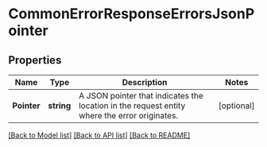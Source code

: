 # CommonErrorResponseErrorsJsonPointer

## Properties

Name | Type | Description | Notes
------------ | ------------- | ------------- | -------------
**Pointer** | **string** | A JSON pointer that indicates the location in the request entity where the error originates. | [optional] 

[[Back to Model list]](../README.md#documentation-for-models) [[Back to API list]](../README.md#documentation-for-api-endpoints) [[Back to README]](../README.md)


